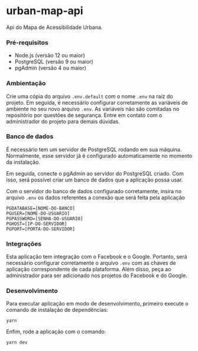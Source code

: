 # urban-map-api

Api do Mapa de Acessibilidade Urbana.

### Pré-requisitos

- Node.js (versão 12 ou maior)
- PostgreSQL (versão 9 ou maior)
- pgAdmin (versão 4 ou maior)

### Ambientação
Crie uma cópia do arquivo `.env.default` com o nome `.env` na raíz do projeto. Em seguida, é necessário configurar corretamente as variáveis de ambiente no seu novo arquivo `.env`. As variáveis não são comitadas no repositório por questões de segurança. Entre em contato com o administrador do projeto para demais dúvidas.

### Banco de dados
É necessário tem um servidor de PostgreSQL rodando em sua máquina. Normalmente, esse servidor já é configurado automaticamente no momento da instalação.

Em seguida, conecte o pgAdmin ao servidor do PostgreSQL criado. Com isso, será possível criar um banco de dados que a aplicação possa usar.

Com o servidor do banco de dados configurado corretamente, insira no arquivo `.env` os dados referentes a conexão que será feita pela aplicação
```
PGDATABASE=[NOME-DO-BANCO]
PGUSER=[NOME-DO-USUARIO]
PGPASSWORD=[SENHA-DO-USUARIO]
PGHOST=[IP-DO-SERVIDOR]
PGPORT=[PORTA-DO-SERVIDOR]
```

### Integrações
Esta aplicação tem integração com o Facebook e o Google. Portanto, será necessário configurar corretamente o arquivo `.env` com as chaves de aplicação correspondente de cada plataforma. Além disso, peça ao administrador para ser adicionado nos projetos do Facebook e do Google.


### Desenvolvimento

Para executar aplicação em modo de desenvolvimento, primeiro execute o comando de instalação de dependências:
```
yarn
```


Enfim, rode a aplicação com o comando:
```
yarn dev
```
